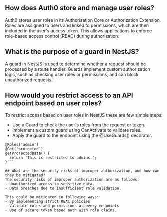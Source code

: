 ## How does Auth0 store and manage user roles?
Auth0 stores user roles in its Authorization Core or Authorization Extension. Roles are assigned to users and linked to permissions, which are then included in the user's access token. This allows applications to enforce role-based access control (RBAC) during authorization.

## What is the purpose of a guard in NestJS?
A guard in NestJS is used to determine whether a request should be processed by a route handler. Guards implement custom authorization logic, such as checking user roles or permissions, and can block unauthorized requests.

## How would you restrict access to an API endpoint based on user roles?
To restrict access based on user roles in NestJS these are few simple steps:

- Use a Guard to check the user's roles from the request or token.
- Implement a custom guard using CanActivate to validate roles.
- Apply the guard to the endpoint using the @UseGuards() decorator.

```@UseGuards(RolesGuard)
@Roles('admin')
@Get('protected')
getProtectedData() {
  return 'This is restricted to admins.';
}```

## What are the security risks of improper authorization, and how can they be mitigated?
The security risks of improper authorization are as follows:
- Unauthorized access to sensitive data.
- Data breaches due to insufficient role validation.

This could be mitigated in following ways:
- By implementing strict RBAC policies
- Validate roles and permissions at every endpoints
- Use of secure token based auth with role claims.
